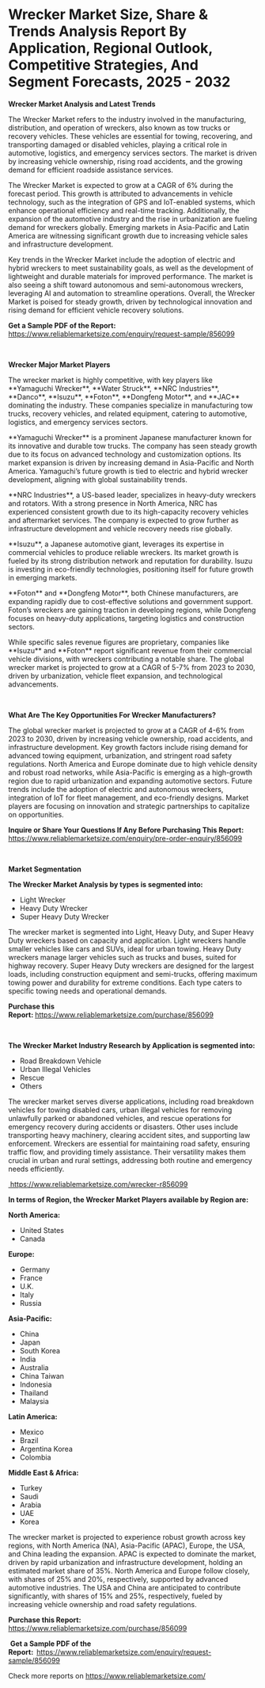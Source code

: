 <p><h1>Wrecker Market Size, Share & Trends Analysis Report By Application, Regional Outlook, Competitive Strategies, And Segment Forecasts, 2025 - 2032</h1></p><p><strong>Wrecker Market Analysis and Latest Trends</strong></p>
<p><p>The Wrecker Market refers to the industry involved in the manufacturing, distribution, and operation of wreckers, also known as tow trucks or recovery vehicles. These vehicles are essential for towing, recovering, and transporting damaged or disabled vehicles, playing a critical role in automotive, logistics, and emergency services sectors. The market is driven by increasing vehicle ownership, rising road accidents, and the growing demand for efficient roadside assistance services.</p><p>The Wrecker Market is expected to grow at a CAGR of 6% during the forecast period. This growth is attributed to advancements in vehicle technology, such as the integration of GPS and IoT-enabled systems, which enhance operational efficiency and real-time tracking. Additionally, the expansion of the automotive industry and the rise in urbanization are fueling demand for wreckers globally. Emerging markets in Asia-Pacific and Latin America are witnessing significant growth due to increasing vehicle sales and infrastructure development.</p><p>Key trends in the Wrecker Market include the adoption of electric and hybrid wreckers to meet sustainability goals, as well as the development of lightweight and durable materials for improved performance. The market is also seeing a shift toward autonomous and semi-autonomous wreckers, leveraging AI and automation to streamline operations. Overall, the Wrecker Market is poised for steady growth, driven by technological innovation and rising demand for efficient vehicle recovery solutions.</p></p>
<p><strong>Get a Sample PDF of the Report:&nbsp;</strong> <a href="https://www.reliablemarketsize.com/enquiry/request-sample/856099?utm_campaign=973&utm_medium=2&utm_source=Github&utm_content=ia&utm_term=21012025&utm_id=wrecker">https://www.reliablemarketsize.com/enquiry/request-sample/856099</a></p>
<p>&nbsp;</p>
<p><strong>Wrecker Major Market Players</strong></p>
<p><p>The wrecker market is highly competitive, with key players like **Yamaguchi Wrecker**, **Water Struck**, **NRC Industries**, **Danco**, **Isuzu**, **Foton**, **Dongfeng Motor**, and **JAC** dominating the industry. These companies specialize in manufacturing tow trucks, recovery vehicles, and related equipment, catering to automotive, logistics, and emergency services sectors.</p><p>**Yamaguchi Wrecker** is a prominent Japanese manufacturer known for its innovative and durable tow trucks. The company has seen steady growth due to its focus on advanced technology and customization options. Its market expansion is driven by increasing demand in Asia-Pacific and North America. Yamaguchi’s future growth is tied to electric and hybrid wrecker development, aligning with global sustainability trends.</p><p>**NRC Industries**, a US-based leader, specializes in heavy-duty wreckers and rotators. With a strong presence in North America, NRC has experienced consistent growth due to its high-capacity recovery vehicles and aftermarket services. The company is expected to grow further as infrastructure development and vehicle recovery needs rise globally.</p><p>**Isuzu**, a Japanese automotive giant, leverages its expertise in commercial vehicles to produce reliable wreckers. Its market growth is fueled by its strong distribution network and reputation for durability. Isuzu is investing in eco-friendly technologies, positioning itself for future growth in emerging markets.</p><p>**Foton** and **Dongfeng Motor**, both Chinese manufacturers, are expanding rapidly due to cost-effective solutions and government support. Foton’s wreckers are gaining traction in developing regions, while Dongfeng focuses on heavy-duty applications, targeting logistics and construction sectors.</p><p>While specific sales revenue figures are proprietary, companies like **Isuzu** and **Foton** report significant revenue from their commercial vehicle divisions, with wreckers contributing a notable share. The global wrecker market is projected to grow at a CAGR of 5-7% from 2023 to 2030, driven by urbanization, vehicle fleet expansion, and technological advancements.</p></p>
<p>&nbsp;</p>
<p><strong>What Are The Key Opportunities For Wrecker Manufacturers?</strong></p>
<p><p>The global wrecker market is projected to grow at a CAGR of 4-6% from 2023 to 2030, driven by increasing vehicle ownership, road accidents, and infrastructure development. Key growth factors include rising demand for advanced towing equipment, urbanization, and stringent road safety regulations. North America and Europe dominate due to high vehicle density and robust road networks, while Asia-Pacific is emerging as a high-growth region due to rapid urbanization and expanding automotive sectors. Future trends include the adoption of electric and autonomous wreckers, integration of IoT for fleet management, and eco-friendly designs. Market players are focusing on innovation and strategic partnerships to capitalize on opportunities.</p></p>
<p><strong>Inquire or Share Your Questions If Any Before Purchasing This Report:</strong> <a href="https://www.reliablemarketsize.com/enquiry/pre-order-enquiry/856099?utm_campaign=973&utm_medium=2&utm_source=Github&utm_content=ia&utm_term=21012025&utm_id=wrecker">https://www.reliablemarketsize.com/enquiry/pre-order-enquiry/856099</a></p>
<p>&nbsp;</p>
<p><strong>Market Segmentation</strong></p>
<p><strong>The Wrecker Market Analysis by types is segmented into:</strong></p>
<p><ul><li>Light Wrecker</li><li>Heavy Duty Wrecker</li><li>Super Heavy Duty Wrecker</li></ul></p>
<p><p>The wrecker market is segmented into Light, Heavy Duty, and Super Heavy Duty wreckers based on capacity and application. Light wreckers handle smaller vehicles like cars and SUVs, ideal for urban towing. Heavy Duty wreckers manage larger vehicles such as trucks and buses, suited for highway recovery. Super Heavy Duty wreckers are designed for the largest loads, including construction equipment and semi-trucks, offering maximum towing power and durability for extreme conditions. Each type caters to specific towing needs and operational demands.</p></p>
<p><strong>Purchase this Report:&nbsp;</strong><a href="https://www.reliablemarketsize.com/purchase/856099?utm_campaign=973&utm_medium=2&utm_source=Github&utm_content=ia&utm_term=21012025&utm_id=wrecker">https://www.reliablemarketsize.com/purchase/856099</a></p>
<p>&nbsp;</p>
<p><strong>The Wrecker Market Industry Research by Application is segmented into:</strong></p>
<p><ul><li>Road Breakdown Vehicle</li><li>Urban Illegal Vehicles</li><li>Rescue</li><li>Others</li></ul></p>
<p><p>The wrecker market serves diverse applications, including road breakdown vehicles for towing disabled cars, urban illegal vehicles for removing unlawfully parked or abandoned vehicles, and rescue operations for emergency recovery during accidents or disasters. Other uses include transporting heavy machinery, clearing accident sites, and supporting law enforcement. Wreckers are essential for maintaining road safety, ensuring traffic flow, and providing timely assistance. Their versatility makes them crucial in urban and rural settings, addressing both routine and emergency needs efficiently.</p></p>
<p><a href="https://www.reliablemarketsize.com/wrecker-r856099?utm_campaign=973&utm_medium=2&utm_source=Github&utm_content=ia&utm_term=21012025&utm_id=wrecker">&nbsp;https://www.reliablemarketsize.com/wrecker-r856099</a></p>
<p><strong>In terms of Region, the Wrecker Market Players available by Region are:</strong></p>
<p>
    <p> <strong> North America: </strong>
        <ul>
            <li>United States</li>
            <li>Canada</li>
        </ul>
        </p> 
    <p> <strong> Europe: </strong>
        <ul>
            <li>Germany</li>
            <li>France</li>
            <li>U.K.</li>
            <li>Italy</li>
            <li>Russia</li>
        </ul>
        </p> 
    <p> <strong> Asia-Pacific: </strong>
        <ul>
            <li>China</li>
            <li>Japan</li>
            <li>South Korea</li>
            <li>India</li>
            <li>Australia</li>
            <li>China Taiwan</li>
            <li>Indonesia</li>
            <li>Thailand</li>
            <li>Malaysia</li>
        </ul>
        </p> 
    <p> <strong> Latin America: </strong>
        <ul>
            <li>Mexico</li>
            <li>Brazil</li>
            <li>Argentina Korea</li>
            <li>Colombia</li>
        </ul>
        </p> 
    <p> <strong> Middle East & Africa: </strong>
        <ul>
            <li>Turkey</li>
            <li>Saudi</li>
            <li>Arabia</li>
            <li>UAE</li>
            <li>Korea</li>
        </ul>
    </p>
    </p>
<p><p>The wrecker market is projected to experience robust growth across key regions, with North America (NA), Asia-Pacific (APAC), Europe, the USA, and China leading the expansion. APAC is expected to dominate the market, driven by rapid urbanization and infrastructure development, holding an estimated market share of 35%. North America and Europe follow closely, with shares of 25% and 20%, respectively, supported by advanced automotive industries. The USA and China are anticipated to contribute significantly, with shares of 15% and 25%, respectively, fueled by increasing vehicle ownership and road safety regulations.</p></p>
<p><strong>Purchase this Report: </strong><a href="https://www.reliablemarketsize.com/purchase/856099?utm_campaign=973&utm_medium=2&utm_source=Github&utm_content=ia&utm_term=21012025&utm_id=wrecker">https://www.reliablemarketsize.com/purchase/856099</a></p>
<p>&nbsp;<strong>Get a Sample PDF of the Report:&nbsp;&nbsp;</strong><a href="https://www.reliablemarketsize.com/enquiry/request-sample/856099?utm_campaign=973&utm_medium=2&utm_source=Github&utm_content=ia&utm_term=21012025&utm_id=wrecker">https://www.reliablemarketsize.com/enquiry/request-sample/856099</a></p>
<p><strong></strong></p>
<p>Check more reports on <a href="https://www.reliablemarketsize.com/?utm_campaign=973&utm_medium=2&utm_source=Github&utm_content=ia&utm_term=21012025&utm_id=wrecker">https://www.reliablemarketsize.com/</a></p>